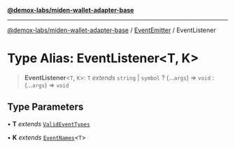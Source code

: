 [**@demox-labs/miden-wallet-adapter-base**](../../../README.md)

***

[@demox-labs/miden-wallet-adapter-base](../../../globals.md) / [EventEmitter](../README.md) / EventListener

# Type Alias: EventListener\<T, K\>

> **EventListener**\<`T`, `K`\>: `T` *extends* `string` \| `symbol` ? (...`args`) => `void` : (...`args`) => `void`

## Type Parameters

• **T** *extends* [`ValidEventTypes`](ValidEventTypes.md)

• **K** *extends* [`EventNames`](EventNames.md)\<`T`\>
